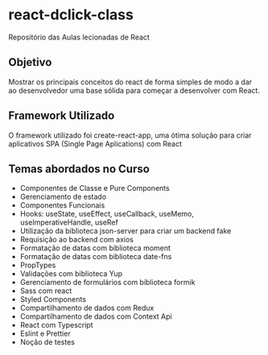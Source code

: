 # react-dclick-class
Repositório das Aulas lecionadas de React

## Objetivo
Mostrar os principais conceitos do react de forma simples de modo a dar ao desenvolvedor uma base sólida para começar a desenvolver com React.

## Framework Utilizado
O framework utilizado foi create-react-app, uma ótima solução para criar aplicativos SPA (Single Page Aplications) com React 

## Temas abordados no Curso
* Componentes de Classe e Pure Components
* Gerenciamento de estado
* Componentes Funcionais
* Hooks: useState, useEffect, useCallback, useMemo, useImperativeHandle, useRef
* Utilização da biblioteca json-server para criar um backend fake
* Requisição ao backend com axios
* Formatação de datas com biblioteca moment
* Formatação de datas com biblioteca date-fns
* PropTypes
* Validações com biblioteca Yup
* Gerenciamento de formulários com biblioteca formik
* Sass com react
* Styled Components
* Compartilhamento de dados com Redux
* Compartilhamento de dados com Context Api
* React com Typescript
* Eslint e Prettier
* Noção de testes
